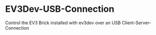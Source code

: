 # EV3Dev-USB-Connection
Control the EV3 Brick installed with ev3dev over an USB Client-Server-Connection
